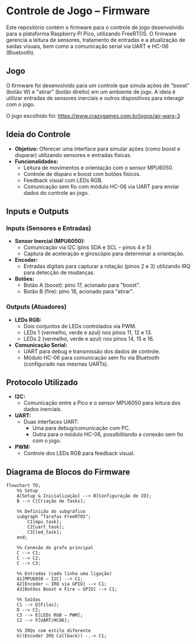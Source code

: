 # Controle de Jogo – Firmware

Este repositório contém o firmware para o controle de jogo desenvolvido para a plataforma Raspberry Pi Pico, utilizando FreeRTOS. O firmware gerencia a leitura de sensores, tratamento de entradas e a atualização de saídas visuais, bem como a comunicação serial via UART e HC-06 (Bluetooth).

## Jogo
O firmware foi desenvolvido para um controle que simula ações de "boost" (botão W) e "atirar" (botão direito) em um ambiente de jogo. A ideia é utilizar entradas de sensores inerciais e outros dispositivos para interagir com o jogo.

O jogo escolhido foi: https://www.crazygames.com.br/jogos/air-wars-3

## Ideia do Controle
- **Objetivo:** Oferecer uma interface para simular ações (como boost e disparar) utilizando sensores e entradas físicas.
- **Funcionalidades:**  
  - Leitura de movimentos e orientação com o sensor MPU6050.
  - Controle de disparo e boost com botões físicos.
  - Feedback visual com LEDs RGB.
  - Comunicação sem fio com módulo HC-06 via UART para enviar dados do controle ao jogo.

## Inputs e Outputs
### Inputs (Sensores e Entradas)
- **Sensor Inercial (MPU6050):**  
  - Comunicação via I2C (pins SDA e SCL – pinos 4 e 5)
  - Captura de aceleração e giroscópio para determinar a orientação.
- **Encoder:**  
  - Entradas digitais para capturar a rotação (pinos 2 e 3) utilizando IRQ para detecção de mudanças.
- **Botões:**  
  - Botão A (boost): pino 17, acionado para "boost".
  - Botão B (fire): pino 18, acionado para "atirar".

### Outputs (Atuadores)
- **LEDs RGB:**  
  - Dois conjuntos de LEDs controlados via PWM.  
  - LEDs 1 (vermelho, verde e azul) nos pinos 11, 12 e 13.
  - LEDs 2 (vermelho, verde e azul) nos pinos 14, 15 e 16.
- **Comunicação Serial:**  
  - UART para debug e transmissão dos dados de controle.
  - Módulo HC-06 para comunicação sem fio via Bluetooth (configurado nas mesmas UARTs).

## Protocolo Utilizado
- **I2C:**  
  - Comunicação entre a Pico e o sensor MPU6050 para leitura dos dados inerciais.
- **UART:**  
  - Duas interfaces UART:  
    - Uma para debug/comunicação com PC.
    - Outra para o módulo HC-06, possibilitando a conexão sem fio com o jogo.
- **PWM:**  
  - Controle dos LEDs RGB para feedback visual.

## Diagrama de Blocos do Firmware

```mermaid
flowchart TD;
    %% Setup
    A[Setup & Inicialização] --> B[Configuração de IO];
    B --> C[Criação de Tasks];

    %% Definição do subgráfico
    subgraph "Tarefas FreeRTOS";
        C1[mpu_task];
        C2[uart_task];
        C3[led_task];
    end;

    %% Conexão do grafo principal
    C --> C1;
    C --> C2;
    C --> C3;

    %% Entradas (cada linha uma ligação)
    A1[MPU6050 – I2C] --> C1;
    A2[Encoder – IRQ via GPIO] --> C1;
    A3[Botões Boost e Fire – GPIO] --> C1;

    %% Saídas
    C1 --> D[Filas];
    D --> C2;
    C3 --> E[LEDs RGB – PWM];
    C2 --> F[UART/HC06];

    %% IRQs com estilo diferente
    G((Encoder IRQ Callback)) -.-> C1;